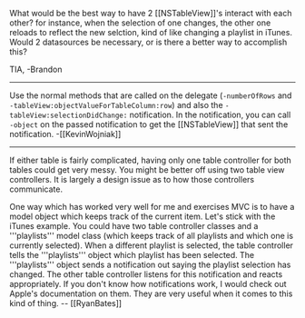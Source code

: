 What would be the best way to have 2 [[NSTableView]]'s interact with each other? for instance, when the selection of one changes, the other one reloads to reflect the new selction, kind of like changing a playlist in iTunes. Would 2 datasources be necessary, or is there a better way to accomplish this?

TIA,
-Brandon

----

Use the normal methods that are called on the delegate (<code>-numberOfRows</code> and <code>-tableView:objectValueForTableColumn:row</code>) and also the <code>-tableView:selectionDidChange:</code> notification. In the notification, you can call <code>-object</code> on the passed notification to get the [[NSTableView]] that sent the notification. -[[KevinWojniak]]

----

If either table is fairly complicated, having only one table controller for both tables could get very messy. You might be better off using two table view controllers. It is largely a design issue as to how those controllers communicate.

One way which has worked very well for me and exercises MVC is to have a model object which keeps track of the current item. Let's stick with the iTunes example. You could have two table controller classes and a '''playlists''' model class (which keeps track of all playlists and which one is currently selected). When a different playlist is selected, the table controller tells the '''playlists''' object which playlist has been selected. The '''playlists''' object sends a notification out saying the playlist selection has changed. The other table controller listens for this notification and reacts appropriately. If you don't know how notifications work, I would check out Apple's documentation on them. They are very useful when it comes to this kind of thing. -- [[RyanBates]]